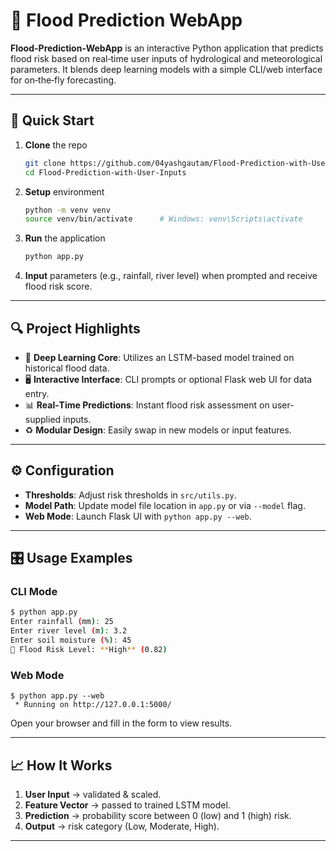 # 🌊 Flood Prediction WebApp

**Flood-Prediction-WebApp** is an interactive Python application that predicts flood risk based on real‑time user inputs of hydrological and meteorological parameters. It blends deep learning models with a simple CLI/web interface for on‑the‑fly forecasting.

---

## 🚀 Quick Start

1. **Clone** the repo  
   ```bash
   git clone https://github.com/04yashgautam/Flood-Prediction-with-User-Inputs.git
   cd Flood-Prediction-with-User-Inputs
   ```
2. **Setup** environment  
   ```bash
   python -m venv venv
   source venv/bin/activate      # Windows: venv\Scripts\activate
   ```
3. **Run** the application  
   ```bash
   python app.py
   ```
4. **Input** parameters (e.g., rainfall, river level) when prompted and receive flood risk score.

---

## 🔍 Project Highlights

- 🧠 **Deep Learning Core**: Utilizes an LSTM-based model trained on historical flood data.  
- 🖥️ **Interactive Interface**: CLI prompts or optional Flask web UI for data entry.  
- 📊 **Real‑Time Predictions**: Instant flood risk assessment on user-supplied inputs.  
- ♻️ **Modular Design**: Easily swap in new models or input features.

---

## ⚙️ Configuration

- **Thresholds**: Adjust risk thresholds in `src/utils.py`.  
- **Model Path**: Update model file location in `app.py` or via `--model` flag.  
- **Web Mode**: Launch Flask UI with `python app.py --web`.

---

## 🎛️ Usage Examples

### CLI Mode
```bash
$ python app.py
Enter rainfall (mm): 25
Enter river level (m): 3.2
Enter soil moisture (%): 45
🚨 Flood Risk Level: **High** (0.82)
```

### Web Mode
```
$ python app.py --web
 * Running on http://127.0.0.1:5000/
```
Open your browser and fill in the form to view results.

---

## 📈 How It Works

1. **User Input** → validated & scaled.  
2. **Feature Vector** → passed to trained LSTM model.  
3. **Prediction** → probability score between 0 (low) and 1 (high) risk.  
4. **Output** → risk category (Low, Moderate, High).

---
